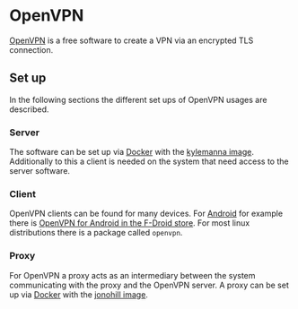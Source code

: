 # OpenVPN

[OpenVPN](https://openvpn.net) is a free software to create a VPN via an
encrypted TLS connection.

## Set up

In the following sections the different set ups of OpenVPN usages are described.

### Server

The software can be set up via [Docker](/wiki/docker.md) with the
[kylemanna image](./docker/kylemanna_-_openvpn.md).
Additionally to this a client is needed on the system that need access to the
server software.

### Client

OpenVPN clients can be found for many devices.
For [Android](/wiki/android.md) for example there is
[OpenVPN for Android in the F-Droid store](https://f-droid.org/de/packages/de.blinkt.openvpn/).
For most linux distributions there is a package called `openvpn`.

### Proxy

For OpenVPN a proxy acts as an intermediary between the system communicating
with the proxy and the OpenVPN server.
A proxy can be set up via [Docker](/wiki/docker.md) with the
[jonohill image](./docker/jonohill_-_docker-openvpn-proxy.md).
